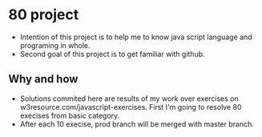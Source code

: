 # 80 project
* Intention of this project is to help me to know java script language and programing in whole.
* Second goal of this project is to get familiar with github.
## Why and how
* Solutions commited here are results of my work over exercises on w3resource.com/javascript-exercises.
  First I'm going to resolve 80 execises from basic category.
* After each 10 execise, prod branch will be merged with master branch.
